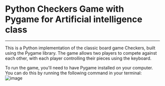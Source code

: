 # Python Checkers Game with Pygame for Artificial intelligence class
------------------------------------------------------------------------------------------------------------------------------------------------------------------------
This is a Python implementation of the classic board game Checkers, built using the Pygame library. The game allows two players to compete against each other, with each player controlling their pieces using the keyboard.

To run the game, you'll need to have Pygame installed on your computer. You can do this by running the following command in your terminal:
![image](https://user-images.githubusercontent.com/89861525/222396259-bb1b251a-d53e-4895-b099-05110774ad1b.png)
